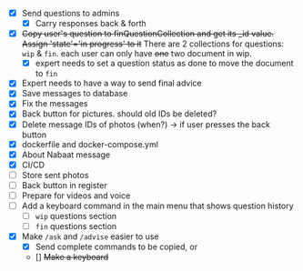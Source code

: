 - [x] Send questions to admins 
  - [x] Carry responses back & forth  
- [x] <s>Copy user's question to finQuestionCollection and get its _id value. Assign 'state'='in progress' to it</s> There are 2 collections for questions: `wip` & `fin`. each user can only have <s>one</s> two document in wip. 
  - [x] expert needs to set a question status as done to move the document to `fin`
- [x] Expert needs to have a way to send final advice 
- [x] Save messages to database
- [x] Fix the messages  
- [x] Back button for pictures. should old IDs be deleted?  
- [x] Delete message IDs of photos (when?) -> if user presses the back button
- [x] dockerfile and docker-compose.yml
- [x] About Nabaat message
- [x] CI/CD
- [ ] Store sent photos
- [ ] Back button in register
- [ ] Prepare for videos and voice
- [ ] Add a keyboard command in the main menu that shows question history
  - [ ] `wip` questions section
  - [ ] `fin` questions section
- [x] Make `/ask` and `/advise` easier to use
  - [x] Send complete commands to be copied, or
  - [] <s>Make a keyboard</s>